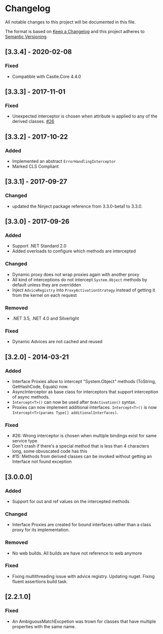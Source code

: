 # Changelog
All notable changes to this project will be documented in this file.

The format is based on [Keep a Changelog](http://keepachangelog.com/en/1.0.0/)
and this project adheres to [Semantic Versioning](http://semver.org/spec/v2.0.0.html).

## [3.3.4] - 2020-02-08

### Fixed
 - Compatible with Castle.Core 4.4.0

## [3.3.3] - 2017-11-01

### Fixed
- Unexpected interceptor is chosen when attribute is applied to any of the derived classes. [#26](https://github.com/ninject/Ninject.Extensions.Interception/issues/26)

## [3.3.2] - 2017-10-22

### Added
- Implemented an abstract `ErrorHandlingInterceptor`
- Marked CLS Compliant

## [3.3.1] - 2017-09-27

### Changed
- updated the Ninject package reference from 3.3.0-beta1 to 3.3.0.

## [3.3.0] - 2017-09-26

### Added
- Support .NET Standard 2.0
- Added overloads to configure which methods are intercepted

### Changed
- Dynamic proxy does not wrap proxies again with another proxy
- All kind of interceptions do not intercept `System.Object` methods by default unless they are overridden
- Inject `AdviceRegistry` into `ProxyActivationStrategy` instead of getting it from the kernel on each request

### Removed
- .NET 3.5, .NET 4.0 and Silverlight

### Fixed
- Dynamic Advices are not cached and reused

## [3.2.0] - 2014-03-21

### Added
- Interface Proxies allow to intercept "System.Object" methods (ToString, GetHashCode, Equals) now.
- AsyncInterceptor as base class for interceptors that support interception of async methods.
- `Intercept<T>()` can now be used after `OnActivation()` syntax.
- Proxies can now implement additional interfaces. `Intercept<T>()` is now `Intercept<T>(params Type[] additionalInterfaces)`.

### Fixed
- #26: Wrong interceptor is chosen when multiple bindings exist for same service type
- Don't crash if there's a special method that is less than 4 characters long, some obvuscated code has this
- #15: Methods from derived classes can be invoked without getting an Interface not found exception

## [3.0.0.0]

### Added
- Support for out and ref values on the intercepted methods

### Changed
- Interface Proxies are created for bound interfaces rather than a class proxy for its implementation.

### Removed
- No web builds. All builds are have not reference to web anymore

### Fixed
- Fixing multithreading issue with advice registry. Updating nuget. Fixing fluent assertions build task.


## [2.2.1.0]

### Fixed
- An AmbiguousMatchExcpetion was trown for classes that have multiple properties with the same name.
